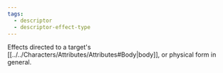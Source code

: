 ```yaml
---
tags:
  - descriptor
  - descriptor-effect-type
---
```

Effects directed to a target's [[../../Characters/Attributes/Attributes#Body|body]], or physical form in general.